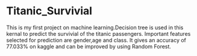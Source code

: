# Titanic_Survivial
This is my first project on machine learning.Decision tree is used in this kernal to predict the survivial of the titanic passengers.
Important features selected for prediction are gender,age and class. It gives an accuracy of 77.033% on kaggle and can be improved by using Random Forest.
